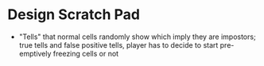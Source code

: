 # Design Scratch Pad

- "Tells" that normal cells randomly show which imply they are impostors; true tells and false positive tells, player has to decide to start pre-emptively freezing cells or not
